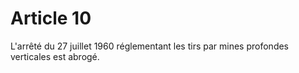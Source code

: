# Article 10

L'arrêté du 27 juillet 1960 réglementant les tirs par mines profondes verticales est abrogé.
